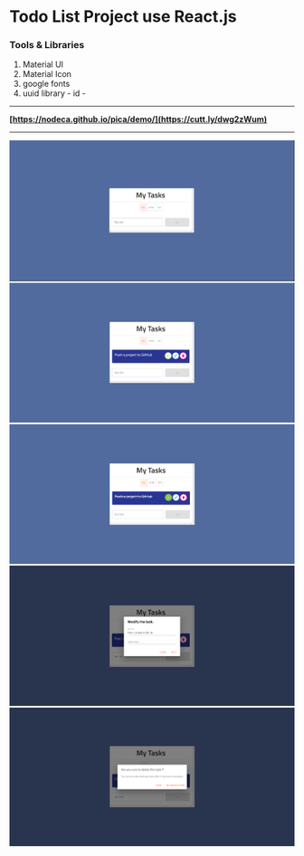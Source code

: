 # Todo List Project use React.js

### Tools & Libraries 
1. Material UI
2. Material Icon
3. google fonts
4. uuid library - id - 

-------

__[https://nodeca.github.io/pica/demo/](https://cutt.ly/dwg2zWum)__

---------

![UI](image.png)
![Add a task](image-1.png)
![Completed a task](image-2.png)
![Edit a task](image-3.png)
![Delete a task](image-4.png)
